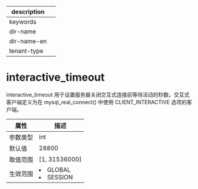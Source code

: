 |description||
|---|---|
|keywords||
|dir-name||
|dir-name-en||
|tenant-type||

# interactive_timeout

interactive_timeout 用于设置服务器关闭交互式连接前等待活动的秒数。交互式客户端定义为在 mysql_real_connect() 中使用 CLIENT_INTERACTIVE 选项的客户端。

| **属性** |                                                   **描述**                                                   |
|--------|------------------------------------------------------------------------------------------------------------|
| 参数类型   | int                     |
| 默认值    | 28800                   |
| 取值范围   | \[1, 31536000\]         |
| 生效范围   | <li> GLOBAL   <li> SESSION    |
